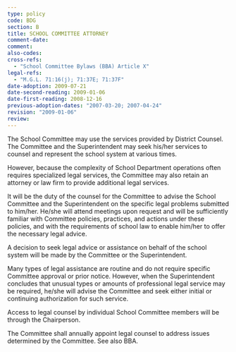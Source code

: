 ```yaml
---
type: policy
code: BDG
section: B
title: SCHOOL COMMITTEE ATTORNEY
comment-date:
comment:
also-codes:
cross-refs:
  - "School Committee Bylaws (BBA) Article X"
legal-refs:
  - "M.G.L. 71:16(j); 71:37E; 71:37F"
date-adoption: 2009-07-21
date-second-reading: 2009-01-06
date-first-reading: 2008-12-16
previous-adoption-dates: "2007-03-20; 2007-04-24"
revision: "2009-01-06"
review: 
---
```


The School Committee may use the services provided by District Counsel. The Committee and the Superintendent may seek his/her services to counsel and represent the school system at various times.

However, because the complexity of School Department operations often requires specialized legal services, the Committee may also retain an attorney or law firm to provide additional legal services.

It will be the duty of the counsel for the Committee to advise the School Committee and the Superintendent on the specific legal problems submitted to him/her. He/she will attend meetings upon request and will be sufficiently familiar with Committee policies, practices, and actions under these policies, and with the requirements of school law to enable him/her to offer the necessary legal advice.

A decision to seek legal advice or assistance on behalf of the school system will be made by the Committee or the Superintendent.

Many types of legal assistance are routine and do not require specific Committee approval or prior notice. However, when the Superintendent concludes that unusual types or amounts of professional legal service may be required, he/she will advise the Committee and seek either initial or continuing authorization for such service. 

Access to legal counsel by individual School Committee members will be through the Chairperson.

The Committee shall annually appoint legal counsel to address issues determined by the Committee. See also BBA.
